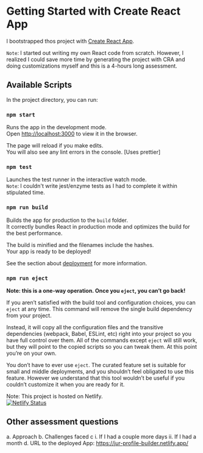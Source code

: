 # Getting Started with Create React App

I bootstrapped thos project with [Create React App](https://github.com/facebook/create-react-app).

`Note`: I started out writing my own React code from scratch. However, I realized I could save more time by generating the project with CRA and doing customizations myself and this is a 4-hours long assessment.
## Available Scripts

In the project directory, you can run:

### `npm start`

Runs the app in the development mode.\
Open [http://localhost:3000](http://localhost:3000) to view it in the browser.

The page will reload if you make edits.\
You will also see any lint errors in the console. [Uses prettier]

### `npm test`

Launches the test runner in the interactive watch mode.\
`Note`: I couldn't write jest/enzyme tests as I had to complete it within stipulated time.

### `npm run build`

Builds the app for production to the `build` folder.\
It correctly bundles React in production mode and optimizes the build for the best performance.

The build is minified and the filenames include the hashes.\
Your app is ready to be deployed!

See the section about [deployment](https://facebook.github.io/create-react-app/docs/deployment) for more information.

### `npm run eject`

**Note: this is a one-way operation. Once you `eject`, you can’t go back!**

If you aren’t satisfied with the build tool and configuration choices, you can `eject` at any time. This command will remove the single build dependency from your project.

Instead, it will copy all the configuration files and the transitive dependencies (webpack, Babel, ESLint, etc) right into your project so you have full control over them. All of the commands except `eject` will still work, but they will point to the copied scripts so you can tweak them. At this point you’re on your own.

You don’t have to ever use `eject`. The curated feature set is suitable for small and middle deployments, and you shouldn’t feel obligated to use this feature. However we understand that this tool wouldn’t be useful if you couldn’t customize it when you are ready for it.

Note: This project is hosted on Netlify.\
[![Netlify Status](https://api.netlify.com/api/v1/badges/d27e78dd-5107-4eab-bf2d-935296d7af7a/deploy-status)](https://app.netlify.com/sites/jur-profile-builder/deploys)


## Other assessment  questions
a. Approach
b. Challenges faced
c
i. If I had a couple more days
ii. If I had a month
d. URL to the deployed App: https://jur-profile-builder.netlify.app/
